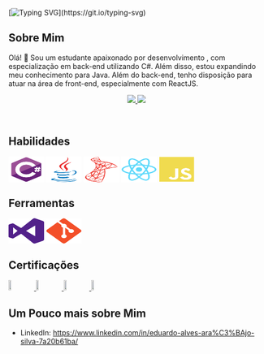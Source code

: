 [![Typing SVG](https://readme-typing-svg.demolab.com/?font=&weight=600&size=30&pause=1000&random=false&width=600&lines=Hello+There!!;Sejam+Bem+-+Vindos(a)+ao+meu+Perfil!)](https://git.io/typing-svg)

## Sobre Mim

Olá! 👋 Sou um estudante apaixonado por desenvolvimento , com especialização em back-end utilizando C#. Além disso, estou expandindo meu conhecimento para Java. Além do back-end, tenho disposição para atuar na área de front-end, especialmente com ReactJS.

 <p align="center">
<a href="https://github.com/edualvesgt">
  <img height="180em" src="https://github-readme-stats-eight-theta.vercel.app/api?username=edualvesgt&show_icons=true&theme=algolia&include_all_commits=true&count_private=true"/>
  <img height="180em" src="https://github-readme-stats-eight-theta.vercel.app/api/top-langs/?username=edualvesgt&layout=compact&langs_count=8&theme=algolia&include_all_commits=true&count_private=true"/>
</a>
</p>
<div style="display: inline_block"><br>
 
  ## Habilidades
 
  <img align="center" alt="Dudu-Csharp" height="50" width="70" src="https://raw.githubusercontent.com/devicons/devicon/master/icons/csharp/csharp-original.svg">  
  <img align="center" alt="Dudu-JAVA" height="50" width="70" src="https://raw.githubusercontent.com/devicons/devicon/master/icons/java/java-original.svg">
  <img align="center" alt="Dudu-Sql" height="50" width="70" src="https://raw.githubusercontent.com/devicons/devicon/master/icons/microsoftsqlserver/microsoftsqlserver-plain.svg"> 
  <img align="center" alt="Dudu-React" height="50" width="70" src="https://raw.githubusercontent.com/devicons/devicon/master/icons/react/react-original.svg">
  <img align="center" alt="Dudu-Script" height="50" width="70" src="https://raw.githubusercontent.com/devicons/devicon/master/icons/javascript/javascript-plain.svg">
<!--   <img align="center" alt="Dudu-HTML" height="50" width="70" src="https://raw.githubusercontent.com/devicons/devicon/master/icons/html5/html5-original.svg">
  <img align="center" alt="Dudu-CSS" height="50" width="70" src="https://raw.githubusercontent.com/devicons/devicon/master/icons/css3/css3-original.svg"> -->
<!--   <img align="center" alt="Dudu-Node" height="50" width="70" src="https://raw.githubusercontent.com/devicons/devicon/master/icons/nodejs/nodejs-original.svg"> -->

  ## Ferramentas
  
  <img align="center" alt="Dudu-VS" height="50" width="70" src="https://raw.githubusercontent.com/devicons/devicon/master/icons/visualstudio/visualstudio-plain.svg"> 
  <img align="center" alt="Dudu-GIT" height="50" width="70" src="https://raw.githubusercontent.com/devicons/devicon/master/icons/git/git-original.svg"> 


</div>



## Certificações
 <a href="https://www.credly.com/earner/earned/badge/53512127-1b36-429c-8b3a-e96d38191f12">
  <img width="10%" height="10%"  src="https://images.credly.com/size/110x110/images/2a6251f2-737b-4bf6-9190-d77570cc76fc/CERT-Fundamentals-Power-Platform.png"/>
 </a>
  <a href="https://www.credly.com/earner/earned/badge/b04c5be7-f403-4b38-aa49-1b578a4d7073">
  <img width="10%" height="10%"  src="https://images.credly.com/size/340x340/images/4136ced8-75d5-4afb-8677-40b6236e2672/azure-ai-fundamentals-600x600.png"/>
 </a>
   <a href="https://www.credly.com/earner/earned/badge/313f6dfc-75ae-4b0d-9dd3-279b2e27af81">
  <img width="10%" height="10%"  src="https://images.credly.com/size/340x340/images/be8fcaeb-c769-4858-b567-ffaaa73ce8cf/image.png"/>
 </a>
  <a href="https://www.credly.com/earner/earned/badge/9ca34acf-b681-4b84-807a-bc9e00df5248">
  <img width="10%" height="10%"  src="https://images.credly.com/size/340x340/images/fc1352af-87fa-4947-ba54-398a0e63322e/security-compliance-and-identity-fundamentals-600x600.png"/>
 </a>
</div>

## Um Pouco mais sobre Mim

- LinkedIn: https://www.linkedin.com/in/eduardo-alves-ara%C3%BAjo-silva-7a20b61ba/
